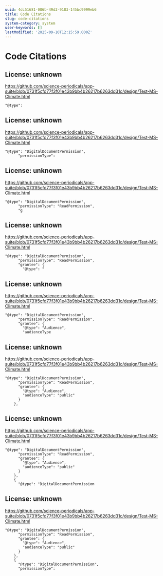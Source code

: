 ```yaml
---
uuid: 4dc51681-086b-49d3-9183-145bc9999eb6
title: Code Citations
slug: code-citations
system-category: system
user-keywords: []
lastModified: '2025-09-10T12:15:59.000Z'
---
```

# Code Citations

## License: unknown
https://github.com/science-periodicals/app-suite/blob/0731f5cfd77f3f01e43b9bb4b26217b6263dd31c/design/Test-MS-Climate.html

```
"@type":
```


## License: unknown
https://github.com/science-periodicals/app-suite/blob/0731f5cfd77f3f01e43b9bb4b26217b6263dd31c/design/Test-MS-Climate.html

```
"@type": "DigitalDocumentPermission",
      "permissionType":
```


## License: unknown
https://github.com/science-periodicals/app-suite/blob/0731f5cfd77f3f01e43b9bb4b26217b6263dd31c/design/Test-MS-Climate.html

```
"@type": "DigitalDocumentPermission",
      "permissionType": "ReadPermission",
      "g
```


## License: unknown
https://github.com/science-periodicals/app-suite/blob/0731f5cfd77f3f01e43b9bb4b26217b6263dd31c/design/Test-MS-Climate.html

```
"@type": "DigitalDocumentPermission",
      "permissionType": "ReadPermission",
      "grantee": {
        "@type": "
```


## License: unknown
https://github.com/science-periodicals/app-suite/blob/0731f5cfd77f3f01e43b9bb4b26217b6263dd31c/design/Test-MS-Climate.html

```
"@type": "DigitalDocumentPermission",
      "permissionType": "ReadPermission",
      "grantee": {
        "@type": "Audience",
        "audienceType
```


## License: unknown
https://github.com/science-periodicals/app-suite/blob/0731f5cfd77f3f01e43b9bb4b26217b6263dd31c/design/Test-MS-Climate.html

```
"@type": "DigitalDocumentPermission",
      "permissionType": "ReadPermission",
      "grantee": {
        "@type": "Audience",
        "audienceType": "public"
      }
    },
```


## License: unknown
https://github.com/science-periodicals/app-suite/blob/0731f5cfd77f3f01e43b9bb4b26217b6263dd31c/design/Test-MS-Climate.html

```
"@type": "DigitalDocumentPermission",
      "permissionType": "ReadPermission",
      "grantee": {
        "@type": "Audience",
        "audienceType": "public"
      }
    },
    {
      "@type": "DigitalDocumentPermission
```


## License: unknown
https://github.com/science-periodicals/app-suite/blob/0731f5cfd77f3f01e43b9bb4b26217b6263dd31c/design/Test-MS-Climate.html

```
"@type": "DigitalDocumentPermission",
      "permissionType": "ReadPermission",
      "grantee": {
        "@type": "Audience",
        "audienceType": "public"
      }
    },
    {
      "@type": "DigitalDocumentPermission",
      "permissionType":
```

